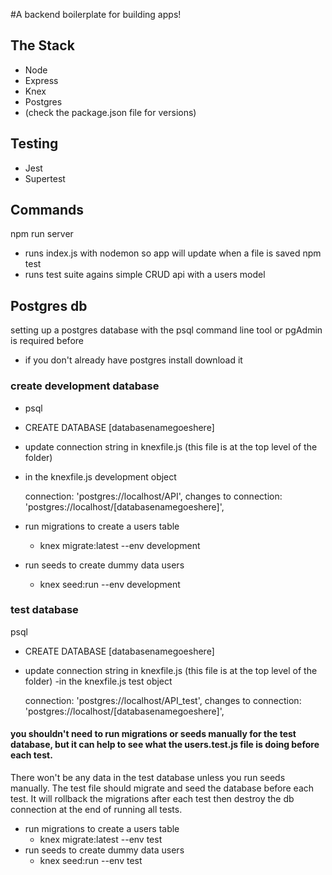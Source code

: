 #A backend boilerplate for building apps!
## The Stack
- Node
- Express
- Knex
- Postgres
- (check the package.json file for versions)

## Testing
- Jest
- Supertest

## Commands
npm run server 
- runs index.js with nodemon so app will update when a file is saved
npm test
- runs test suite agains simple CRUD api with a users model

## Postgres db
setting up a postgres database with the psql command line tool or pgAdmin is required before 

- if you don't already have postgres install download it

### create development database
- psql 
- CREATE DATABASE [databasenamegoeshere]
- update connection string in knexfile.js (this file is at the top level of the folder)
- in the knexfile.js development object

    connection: 'postgres://localhost/API',
    changes to 
    connection: 'postgres://localhost/[databasenamegoeshere]',

- run migrations to create a users table
    - knex migrate:latest --env development
- run seeds to create dummy data users
    - knex seed:run --env development

### test database
psql
- CREATE DATABASE [databasenamegoeshere]
- update connection string in knexfile.js (this file is at the top level of the folder)
-in the knexfile.js test object

    connection: 'postgres://localhost/API_test',
        changes to 
    connection: 'postgres://localhost/[databasenamegoeshere]',

#### you shouldn't need to run migrations or seeds manually for the test database, but it can help to see what the users.test.js file is doing before each test. 
There won't be any data in the test database unless you run seeds manually. The test file should migrate and seed the database before each test. It will rollback the migrations after each test then destroy the db connection at the end of running all tests. 


- run migrations to create a users table
    - knex migrate:latest --env test
- run seeds to create dummy data users
    - knex seed:run --env test

